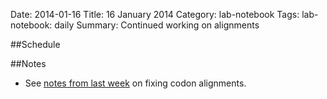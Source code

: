 Date: 2014-01-16
Title: 16 January 2014
Category: lab-notebook
Tags: lab-notebook: daily
Summary: Continued working on alignments

##Schedule


##Notes

* See [notes from last week](9-january-2014.html) on fixing codon alignments.
